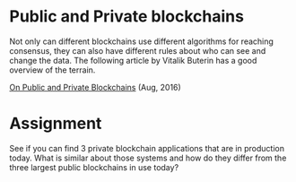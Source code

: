 # Public and Private blockchains

Not only can different blockchains use different algorithms for reaching consensus, they can also have different rules about who can see and change the data. The following article by Vitalik Buterin has a good overview of the terrain.

[On Public and Private Blockchains](https://blog.ethereum.org/2015/08/07/on-public-and-private-blockchains) (Aug, 2016)

# Assignment

See if you can find 3 private blockchain applications that are in production today. What is similar about those systems and how do they differ from the three largest public blockchains in use today?

